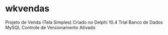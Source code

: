 # wkvendas
Projeto de Venda (Tela Simples)
Criado no Delphi 10.4 Trial
Banco de Dados MySQL
Controle de Versionamento Ativado
